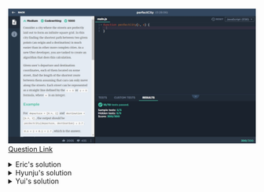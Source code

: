 ![(2019.11.23)perfectCity](images/(2019.11.23)perfectCity.jpg)
[Question Link](https://app.codesignal.com/company-challenges/uber/gsjPcfsuNavxhsQQ7)

<details>
<summary>Eric's solution</summary>
<p>

> ```js
>function perfectCity(s, e) {
>  let arr = Array(4).fill().map(x => Array(0).fill());
>  let dis = [0, 0, 0, 0];
>
>  if (Number.isInteger(s[1])) {
>    let tmp = Math.floor(s[0]);
>    dis[0] += s[0] - tmp;
>    dis[1] += s[0] - tmp;
>    arr[0].push(tmp, s[1]);
>    arr[1].push(tmp, s[1]);
>
>    tmp = Math.ceil(s[0]);
>    dis[2] += tmp - s[0];
>    dis[3] += tmp - s[0];
>    arr[2].push(tmp, s[1]);
>    arr[3].push(tmp, s[1]);
>  } else {
>    let tmp = Math.floor(s[1]);
>    dis[0] += s[1] - tmp;
>    dis[1] += s[1] - tmp;
>    arr[0].push(s[0], tmp);
>    arr[1].push(s[0], tmp);
>
>    tmp = Math.ceil(s[1]);
>    dis[2] += tmp - s[1];
>    dis[3] += tmp - s[1];
>    arr[2].push(s[0], tmp);
>    arr[3].push(s[0], tmp);
>  }
>
>  if (Number.isInteger(e[1])) {
>    let tmp = Math.floor(e[0]);
>    dis[0] += e[0] - tmp;
>    dis[3] += e[0] - tmp;
>    arr[0].push(tmp, e[1]);
>    arr[3].push(tmp, e[1]);
>
>    tmp = Math.ceil(e[0]);
>    dis[1] += tmp - e[0];
>    dis[2] += tmp - e[0];
>    arr[1].push(tmp, e[1]);
>    arr[2].push(tmp, e[1]);
>  } else {
>    let tmp = Math.floor(e[1]);
>    dis[0] += e[1] - tmp;
>    dis[3] += e[1] - tmp;
>    arr[0].push(e[0], tmp);
>    arr[3].push(e[0], tmp);
>
>    tmp = Math.ceil(e[1]);
>    dis[1] += tmp - e[1];
>    dis[2] += tmp - e[1];
>    arr[1].push(e[0], tmp);
>    arr[2].push(e[0], tmp);
>  }
>
>  for (let i = 0; i < 4; i++) {
>    dis[i] += Math.abs(arr[i][2] - arr[i][0]) + Math.abs(arr[i][3] - arr[i][1]);
>  }
>
>  return dis.sort((a,b)=>{return a-b})[0];
>}
> ```
</p>
</details>

<details>
<summary>Hyunju's solution</summary>
<p>

> ```js
>perfectCity = (dep, des) => {
>    let result = 0;
>    
>    for(let i = 0; i < 2; i++){
>        if(Math.ceil(dep[i]) == Math.ceil(des[i])){
>            let ceil = Math.ceil(dep[i]);
>            let floor = Math.floor(dep[i]);
>
>            let route1 = (dep[i]-floor) + (des[i]-floor);
>            let route2 = (ceil - dep[i]) + (ceil - des[i]);
>
>            let minRoute = Math.min(route1, route2);
>
>            result += minRoute;
>        }
>        else{
>            result += Math.abs(des[i] - dep[i]);
>        }
>    }
>
>    return result;
>}
> ```
</p>
</details>

<details>
<summary>Yui's solution</summary>
<p>

> ```js
>function perfectCity(dep, des) {
>    sum = 0;
>    for(i=0; i<2; i++){
>        sCeil = Math.ceil(des[i]);
>        pCeil = Math.ceil(dep[i]);
>        sFloor = Math.floor(des[i]);
>        pFloor = Math.floor(dep[i]);
>        if(sCeil == pCeil){
>            sum += Math.min(sCeil-des[i]+pCeil-dep[i],des[i]-sFloor+dep[i]-pFloor);
>        }else sum += Math.abs(des[i]-dep[i]);
>    }return sum;
>}
> ```
</p>
</details>
